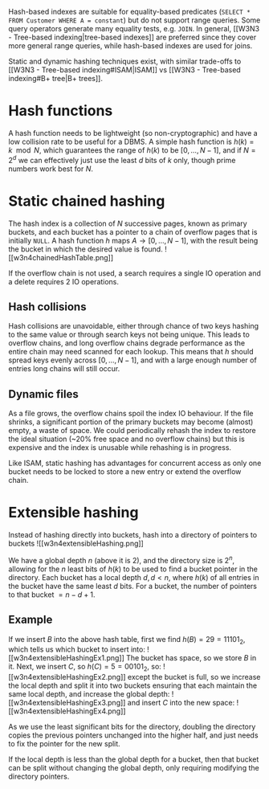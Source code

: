 Hash-based indexes are suitable for equality-based predicates (`SELECT * FROM Customer WHERE A = constant`) but do not support range queries. Some query operators generate many equality tests, e.g. `JOIN`. In general, [[W3N3 - Tree-based indexing|tree-based indexes]] are preferred since they cover more general range queries, while hash-based indexes are used for joins.

Static and dynamic hashing techniques exist, with similar trade-offs to [[W3N3 - Tree-based indexing#ISAM|ISAM]] vs [[W3N3 - Tree-based indexing#B+ tree|B+ trees]].
# Hash functions
A hash function needs to be lightweight (so non-cryptographic) and have a low collision rate to be useful for a DBMS. A simple hash function is $h(k)=k\mod{N}$, which guarantees the range of $h(k)$ to be $[0,...,N-1]$, and if $N=2^d$ we can effectively just use the least $d$ bits of $k$ only, though prime numbers work best for $N$.
# Static chained hashing
The hash index is a collection of $N$ successive pages, known as primary buckets, and each bucket has a pointer to a chain of overflow pages that is initially `NULL`. A hash function $h$ maps $A\rightarrow[0,...,N-1]$, with the result being the bucket in which the desired value is found.
![[w3n4chainedHashTable.png]]

If the overflow chain is not used, a search requires a single IO operation and a delete requires 2 IO operations.
## Hash collisions
Hash collisions are unavoidable, either through chance of two keys hashing to the same value or through search keys not being unique. This leads to overflow chains, and long overflow chains degrade performance as the entire chain may need scanned for each lookup. This means that $h$ should spread keys evenly across $[0,...,N-1]$, and with a large enough number of entries long chains will still occur.
## Dynamic files
As a file grows, the overflow chains spoil the index IO behaviour. If the file shrinks, a significant portion of the primary buckets may become (almost) empty, a waste of space. We could periodically rehash the index to restore the ideal situation (~20% free space and no overflow chains) but this is expensive and the index is unusable while rehashing is in progress.

Like ISAM, static hashing has advantages for concurrent access as only one bucket needs to be locked to store a new entry or extend the overflow chain.
# Extensible hashing
Instead of hashing directly into buckets, hash into a directory of pointers to buckets
![[w3n4extensibleHashing.png]]

We have a global depth $n$ (above it is 2), and the directory size is $2^n$, allowing for the $n$ least bits of $h(k)$ to be used to find a bucket pointer in the directory. Each bucket has a local depth $d,d<n$, where $h(k)$ of all entries in the bucket have the same least $d$ bits. For a bucket, the number of pointers to that bucket $=n-d+1$.

## Example
If we insert $B$ into the above hash table, first we find $h(B)=29=11101_2$, which tells us which bucket to insert into:
![[w3n4extensibleHashingEx1.png]]
The bucket has space, so we store $B$ in it. Next, we insert $C$, so $h(C)=5=00101_2$, so:
![[w3n4extensibleHashingEx2.png]]
except the bucket is full, so we increase the local depth and split it into two buckets ensuring that each maintain the same local depth, and increase the global depth:
![[w3n4extensibleHashingEx3.png]]
and insert $C$ into the new space:
![[w3n4extensibleHashingEx4.png]]

As we use the least significant bits for the directory, doubling the directory copies the previous pointers unchanged into the higher half, and just needs to fix the pointer for the new split.

If the local depth is less than the global depth for a bucket, then that bucket can be split without changing the global depth, only requiring modifying the directory pointers. 
